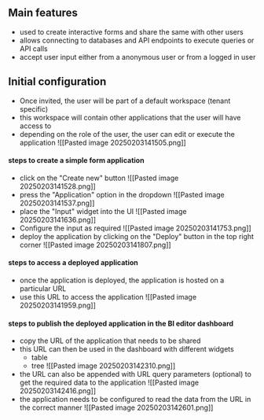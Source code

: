 ## Main features
- used to create interactive forms and share the same with other users
- allows connecting to databases and API endpoints to execute queries or API calls
- accept user input either from a anonymous user or from a logged in user

## Initial configuration
- Once invited, the user will be part of a default workspace (tenant specific)
- this workspace will contain other applications that the user will have access to
- depending on the role of the user, the user can edit or execute the application
![[Pasted image 20250203141505.png]]
#### steps to create a simple form application
- click on the "Create new" button
![[Pasted image 20250203141528.png]]
- press the "Application" option in the dropdown
![[Pasted image 20250203141537.png]]
- place the "Input" widget into the UI
![[Pasted image 20250203141636.png]]
- Configure the input as required
![[Pasted image 20250203141753.png]]
- deploy the application by clicking on the "Deploy" button in the top right corner
![[Pasted image 20250203141807.png]]

#### steps to access a deployed application
- once the application is deployed, the application is hosted on a particular URL
- use this URL to access the application
![[Pasted image 20250203141959.png]]

#### steps to publish the deployed application in the BI editor dashboard

- copy the URL of the application that needs to be shared
- this URL can then be used in the dashboard with different widgets
	- table
	- tree
![[Pasted image 20250203142310.png]]
- the URL can also be appended with URL query parameters (optional) to get the required data to the application
![[Pasted image 20250203142416.png]]
- the application needs to be configured to read the data from the URL in the correct manner
![[Pasted image 20250203142601.png]]